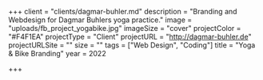 +++
client = "clients/dagmar-buhler.md"
description = "Branding and Webdesign for Dagmar Buhlers yoga practice."
image = "uploads/fb_project_yogabike.jpg"
imageSize = "cover"
projectColor = "#F4F1EA"
projectType = "Client"
projectURL = "http://dagmar-buhler.de"
projectURLSite = ""
size = ""
tags = ["Web Design", "Coding"]
title = "Yoga & Bike Branding"
year = 2022

+++

